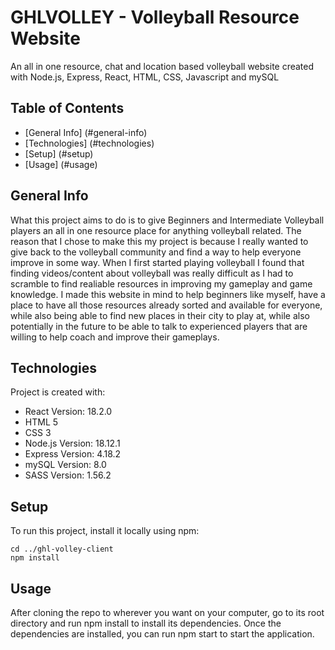 # GHLVOLLEY - Volleyball Resource Website

An all in one resource, chat and location based volleyball website created with Node.js, Express, React, HTML, CSS, Javascript and mySQL

## Table of Contents

* [General Info] (#general-info)
* [Technologies] (#technologies)
* [Setup] (#setup)
* [Usage] (#usage)


## General Info
What this project aims to do is to give Beginners and Intermediate Volleyball players an all in one resource place for anything volleyball related. The reason that I chose to make this my project is because I really wanted to give back to the volleyball community and find a way to help everyone improve in some way. When I first started playing volleyball I found that finding videos/content about volleyball was really difficult as I had to scramble to find realiable resources in improving my gameplay and game knowledge. I made this website in mind to help beginners like myself, have a place to have all those resources already sorted and available for everyone, while also being able to find new places in their city to play at, while also potentially in the future to be able to talk to experienced players that are willing to help coach and improve their gameplays.

## Technologies
Project is created with:
* React Version: 18.2.0
* HTML 5
* CSS 3
* Node.js Version: 18.12.1
* Express Version: 4.18.2
* mySQL Version: 8.0
* SASS Version: 1.56.2

## Setup 
To run this project, install it locally using npm:

```
cd ../ghl-volley-client
npm install

```

## Usage

After cloning the repo to wherever you want on your computer, go to its root directory and run npm install to install its dependencies.
Once the dependencies are installed, you can run npm start to start the application.

